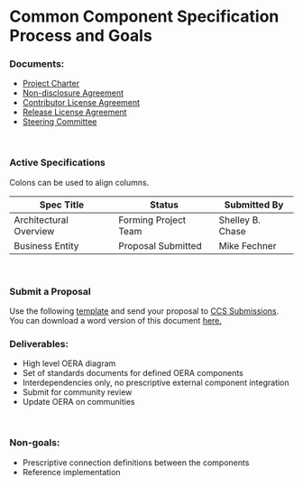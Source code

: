 # Common Component Specification Process and Goals

<h3>Documents:</h3>
<ul>  
  <li><a href="https://community.progress.com/products/directions/common_component/p/commoncomponentcharter.aspx">Project Charter</a></li>
  <li><a href="https://community.progress.com/products/directions/common_component/p/nondisclosureagreement.aspx">Non-disclosure Agreement</a></li>
  <li><a href="https://community.progress.com/products/directions/common_component/p/contributorlicenseagreement.aspx">Contributor License Agreement</a></li>
  <li><a href="https://community.progress.com/products/directions/common_component/p/releaselicenseagreement.aspx">Release License Agreement</a></li>
    <li><a href="https://github.com/progress/CCS/blob/master/SteeringCommittee.md">Steering Committee</a></li>
</ul>

</br>
<h3>Active Specifications</h3>
Colons can be used to align columns.

| Spec Title    | Status        | Submitted By |
| ------------- |-------------| -----|
| Architectural Overview      | Forming Project Team | Shelley B. Chase |
| Business Entity             | Proposal Submitted | Mike Fechner |


</br>
<h3>Submit a Proposal</h3>
 Use the following <a href="https://github.com/progress/CCS/blob/master/CCSProposal_1%200_Template.pdf">template</a> and send your proposal to <a href="mailto:ccs-submissions@progress.com">CCS Submissions</a>.
</br>
 You can download a word version of this document <a href="https://github.com/progress/CCS/zipball/doc-files">here.</a>
 
</br>
<h3>Deliverables:</h3>
<ul>
  <li>High level OERA diagram</li>
  <li>Set of standards documents for defined OERA components</li>
  <li>Interdependencies only, no prescriptive external component integration</li>
  <li>Submit for community review</li>
  <li>Update OERA on communities</li>
</ul>

</br>
<h3>Non-goals:</h3>
<ul>
  <li>Prescriptive connection definitions between the components</li>
  <li>Reference implementation</li>	
</ul>
